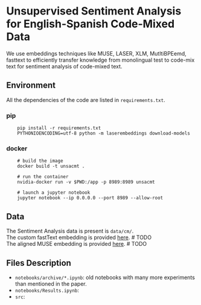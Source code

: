# Unsupervised Sentiment Analysis for English-Spanish Code-Mixed Data

We use embeddings techniques like MUSE, LASER, XLM, MutltiBPEemd, fasttext 
to efficiently transfer knowledge from monolingual test to code-mix text for sentiment analysis of code-mixed text.

## Environment

All the dependencies of the code are listed in `requirements.txt`. 

### pip
```
    pip install -r requirements.txt
    PYTHONIOENCODING=utf-8 python -m laserembeddings download-models
```

### docker

```
    # build the image 
    docker build -t unsacmt .
    
    # run the container
    nvidia-docker run -v $PWD:/app -p 8989:8989 unsacmt
    
    # launch a jupyter notebook
    jupyter notebook --ip 0.0.0.0 --port 8989 --allow-root
```
## Data 

The Sentiment Analysis data is present is `data/cm/`.    
The custom fastText embedding is provided [here]().  # TODO  
The aligned MUSE embedding is provided [here]().   # TODO

## Files Description

- `notebooks/archive/*.ipynb`: old notebooks with many more experiments than mentioned in the paper.
- `notebooks/Results.ipynb`: 
- `src`: 

 


